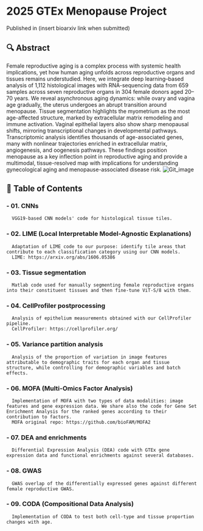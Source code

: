 # 2025 GTEx Menopause Project
Published in (insert bioarxiv link when submitted)
## 🔍 Abstract
Female reproductive aging is a complex process with systemic health implications, yet how human aging unfolds across reproductive organs and tissues remains understudied. 
Here, we integrate deep learning–based analysis of 1,112 histological images with RNA-sequencing data from 659 samples across seven reproductive organs in 304 female donors aged 20–70
years. We reveal asynchronous aging dynamics: while ovary and vagina age gradually, the uterus undergoes an abrupt transition around menopause. 
Tissue segmentation highlights the myometrium as the most age-affected structure, marked by extracellular matrix remodeling and immune activation. 
Vaginal epithelial layers also show sharp menopausal shifts, mirroring transcriptional changes in developmental pathways. 
Transcriptomic analysis identifies thousands of age-associated genes, many with nonlinear trajectories enriched in extracellular matrix, angiogenesis, and oogenesis pathways. 
These findings position menopause as a key inflection point in reproductive aging and provide a multimodal, tissue-resolved map with implications for understanding gynecological
aging and menopause-associated disease risk.
![Git_image](https://github.com/user-attachments/assets/1e58ef44-31c2-4f04-b3a5-8d089cf19405)


## 📝 Table of Contents
### - 01. CNNs
      VGG19-based CNN models' code for histological tissue tiles.
### - 02. LIME (Local Interpretable Model-Agnostic Explanations)
      Adaptation of LIME code to our purpose: identify tile areas that contribute to each classification category using our CNN models.
      LIME: https://arxiv.org/abs/1606.05386
### - 03. Tissue segmentation
      Matlab code used for manually segmenting female reproductive organs into their constituent tissues and then fine-tune ViT-S/8 with them.
### - 04. CellProfiler postprocessing
      Analysis of epithelium measurements obtained with our CellProfiler pipeline.
      CellProfiler: https://cellprofiler.org/
### - 05. Variance partition analysis
      Analysis of the proportion of variation in image features attributable to demographic traits for each organ and tissue structure, while controlling for demographic variables and batch effects.
### - 06. MOFA (Multi-Omics Factor Analysis)
      Implementation of MOFA with two types of data modalities: image features and gene expression data. We share also the code for Gene Set Enrichment Analysis for the ranked genes according to their contribution to factors.
      MOFA original repo: https://github.com/bioFAM/MOFA2 
### - 07. DEA and enrichments 
      Differential Expression Analysis (DEA) code with GTEx gene expression data and functional enrichments against several databases.
### - 08. GWAS
      GWAS overlap of the differentially expressed genes against different female reproductive GWAS.
### - 09. CODA (Compositional Data Analysis)
      Implementation of CODA to test both cell-type and tissue proportion changes with age.
